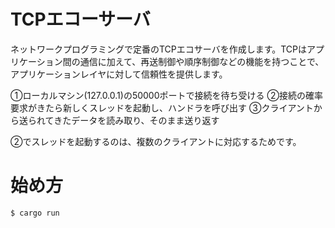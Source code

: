 # TCPエコーサーバ

ネットワークプログラミングで定番のTCPエコサーバを作成します。TCPはアプリケーション間の通信に加えて、再送制御や順序制御などの機能を持つことで、アプリケーションレイヤに対して信頼性を提供します。

①ローカルマシン(127.0.0.1)の50000ポートで接続を待ち受ける
②接続の確率要求がきたら新しくスレッドを起動し、ハンドラを呼び出す
③クライアントから送られてきたデータを読み取り、そのまま送り返す

②でスレッドを起動するのは、複数のクライアントに対応するためです。

# 始め方

```bash
$ cargo run
```